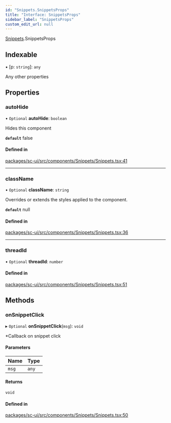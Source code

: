 ```yaml
---
id: "Snippets.SnippetsProps"
title: "Interface: SnippetsProps"
sidebar_label: "SnippetsProps"
custom_edit_url: null
---
```


[Snippets](../modules/Snippets).SnippetsProps

## Indexable

▪ [p: `string`]: `any`

Any other properties

## Properties

### autoHide

• `Optional` **autoHide**: `boolean`

Hides this component

**`default`** false

#### Defined in

[packages/sc-ui/src/components/Snippets/Snippets.tsx:41](https://github.com/selfcommunity/community-ui/blob/9148e4e/packages/sc-ui/src/components/Snippets/Snippets.tsx#L41)

___

### className

• `Optional` **className**: `string`

Overrides or extends the styles applied to the component.

**`default`** null

#### Defined in

[packages/sc-ui/src/components/Snippets/Snippets.tsx:36](https://github.com/selfcommunity/community-ui/blob/9148e4e/packages/sc-ui/src/components/Snippets/Snippets.tsx#L36)

___

### threadId

• `Optional` **threadId**: `number`

#### Defined in

[packages/sc-ui/src/components/Snippets/Snippets.tsx:51](https://github.com/selfcommunity/community-ui/blob/9148e4e/packages/sc-ui/src/components/Snippets/Snippets.tsx#L51)

## Methods

### onSnippetClick

▸ `Optional` **onSnippetClick**(`msg`): `void`

*Callback on snippet click

#### Parameters

| Name | Type |
| :------ | :------ |
| `msg` | `any` |

#### Returns

`void`

#### Defined in

[packages/sc-ui/src/components/Snippets/Snippets.tsx:50](https://github.com/selfcommunity/community-ui/blob/9148e4e/packages/sc-ui/src/components/Snippets/Snippets.tsx#L50)
